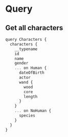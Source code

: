 # Query

## Get all characters

```javascript
query Characters {
  characters {
    __typename
    id
    name
    gender
    ... on Human {
      dateOfBirth
      actor
      wand {
        wood
        core
        length
      }
    }
    ... on NoHuman {
      species
    }
  }
}
```

